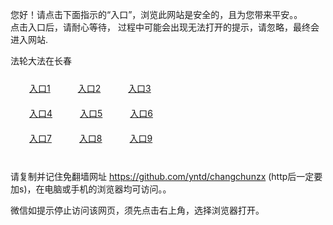 您好！请点击下面指示的“入口”，浏览此网站是安全的，且为您带来平安。。 <br/>
点击入口后，请耐心等待， 过程中可能会出现无法打开的提示，请忽略，最终会进入网站. </br>

法轮大法在长春<br/>
<div style="padding:10px"><a style="margin:20px" target="_blank" href="https://dahjo7ji7gbc6.cloudfront.net/2Qpsp?zgjlgtd" id="ccLink1" rel="nofollow">入口1</a> <a target="_blank" style="margin:20px" href="https://d1dylhvanltl3p.cloudfront.net/2Qpsp?xijibtk" id="ccLink2" rel="nofollow">入口2</a> <a style="margin:20px" target="_blank" href="https://d1rxckphbmz3uz.cloudfront.net/2Qpsp?kszde" id="ccLink3" rel="nofollow">入口3</a></div>

<div style="padding:10px" ><a style="margin:20px" target="_blank" href="https://dahjo7ji7gbc6.cloudfront.net/2Qpsp?zgjlgtd" id="ccLink4" rel="nofollow">入口4</a> <a style="margin:20px" href="https://d1dylhvanltl3p.cloudfront.net/2Qpsp?xijibtk" target="_blank" id="ccLink5" rel="nofollow">入口5</a> <a style="margin:20px" href="https://d1rxckphbmz3uz.cloudfront.net/2Qpsp?kszde" target="_blank" id="ccLink6" rel="nofollow">入口6</a></div>

<div style="padding:10px"><a style="margin:20px" target="_blank" href="https://dahjo7ji7gbc6.cloudfront.net/2Qpsp?zgjlgtd" id="ccLink7" rel="nofollow">入口7</a> <a style="margin:20px" href="https://d1dylhvanltl3p.cloudfront.net/2Qpsp?xijibtk" target="_blank" id="ccLink8" rel="nofollow">入口8</a> <a style="margin:20px" target="_blank" href="https://d1rxckphbmz3uz.cloudfront.net/2Qpsp?kszde" id="ccLink9" rel="nofollow">入口9</a></div>

<br/>



请复制并记住免翻墙网址 https://github.com/yntd/changchunzx (http后一定要加s)，在电脑或手机的浏览器均可访问。。<br/>

微信如提示停止访问该网页，须先点击右上角，选择浏览器打开。
